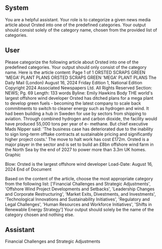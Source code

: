 ## System

You are a helpful assistant. Your role is to categorize a given news media article about Orsted into one of the predefined categories. Your output should consist solely of the category name, chosen from the provided list of categories.

## User


Please categorize the following article about Orsted into one of the predefined categories. 
Your output should only consist of the category name.
Here is the article content: Page 1 of 1
ORSTED SCRAPS GREEN 'MEGA' PLANT PLANS
ORSTED SCRAPS GREEN 'MEGA' PLANT PLANS
The Daily Mail (London)
August 16, 2024 Friday
Edition 1, National Edition
Copyright 2024 Associated Newspapers Ltd. All Rights Reserved
Section: NEWS; Pg. 69
Length: 133 words
Byline: Emily Hawkins
Body
THE world's largest offshore wind developer Orsted has ditched plans for a mega plant to develop green fuels - 
becoming the latest company to scale back commitments to switch to cleaner energy such as hydrogen and wind.
It had been building a hub in Sweden for use by sectors from shipping to aviation.
Through combined hydrogen and carbon dioxide, the facility would have produced 55,000 tons per year of e-
methane.
But chief executive Mads Nipper said: 'The business case has deteriorated due to the inability to sign long-term 
offtake contracts at sustainable pricing and significantly higher project costs.'
The move to halt work has cost £172m. Orsted is a major player in the sector and is set to build an £8bn offshore 
wind farm in the North Sea by the end of 2027 to power more than 3.3m UK homes.
Graphic
 
Blow: Orsted is the largest offshore wind developer
Load-Date: August 16, 2024
End of Document

Based on the content of the article, choose the most appropriate category from the following list: ['Financial Challenges and Strategic Adjustments', 'Offshore Wind Project Developments and Setbacks', 'Leadership Changes and Corporate Restructuring', 'Market Exits, Divestments, and Investments', 'Technological Innovations and Sustainability Initiatives', 'Regulatory and Legal Challenges', 'Human Resources and Workforce Initiatives', 'Shifts in Renewable Energy Strategy']
Your output should solely be the name of the category chosen and nothing else.
            

## Assistant

Financial Challenges and Strategic Adjustments

